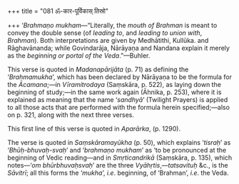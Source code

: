 +++
title = "081 ॐ-कार-पूर्विकास् तिस्रो"

+++
‘*Brahmaṇo mukham*—“Literally, the *mouth of Brahman* is meant to convey
the double sense (of *leading to*, and *leading to union with*,
*Brahman*). Both interpretations are given by Medhātithi, Kullūka. and
Rāghavānanda; while Govindarāja, Nārāyaṇa and Nandana explain it merely
as the *beginning or portal of the Veda*.”—Buhler.

This verse is quoted in *Madanapārijāta* (p. 71) as defining the
‘*Brahmamukha*’, which has been declared by Nārāyaṇa to be the formula
for the *Ācamana*;—in *Vīramitrodaya* (Saṃskāra, p. 522), as laying down
the beginning of study;—in the same work again (Āhnika, p. 253), where
it is explained as meaning that the name ‘*sandhyā*’ (Twilight Prayers)
is applied to all those acts that are performed with the formula herein
specified;—also on p. 321, along with the next three verses.

This first line of this verse is quoted in *Aparārka*, (p. 1290).

The verse is quoted in *Saṃskāramayūkha* (p. 50), which explains
‘*tisraḥ*’ as ‘*Bhūḥ-bhuvaḥ-svaḥ*’ and ‘*brahmaṇo mukham*’ as ‘to be
pronounced at the beginning of Vedic reading—and in *Smṛticandrikā*
(Saṃskāra, p. 135), which notes—‘*om bhūrbhuvaḥsvaḥ*’ are the three
*Vyāhṛtis*,—*tatsavituḥ* &c., is the *Sāvitrī*; all this forms the
‘*mukha*’, *i.e*. beginning, of ‘Brahman’, *i.e*. the Veda.


